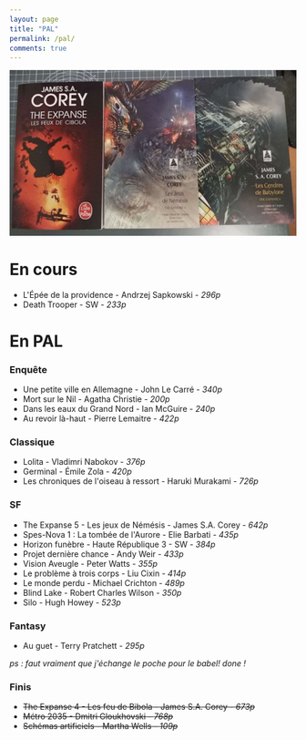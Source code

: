 ```yaml
---
layout: page
title: "PAL"
permalink: /pal/
comments: true
---
```


![The Expanse](https://github.com/homeostasie/bouquins/raw/master/_pics/blog/2024/the-expanse.jpg)

# En cours 


- L'Épée de la providence - Andrzej Sapkowski - *296p*
- Death Trooper - SW - *233p*

# En PAL

### Enquête

- Une petite ville en Allemagne - John Le Carré - *340p*
- Mort sur le Nil - Agatha Christie - *200p*
- Dans les eaux du Grand Nord - Ian McGuire - *240p*
- Au revoir là-haut - Pierre Lemaitre - *422p*

### Classique

- Lolita - Vladimri Nabokov - *376p*
- Germinal - Émile Zola - *420p*
- Les chroniques de l'oiseau à ressort - Haruki Murakami - *726p*


### SF

- The Expanse 5 - Les jeux de Némésis - James S.A. Corey - *642p*
- Spes-Nova 1 : La tombée de l'Aurore - Elie Barbati - *435p*
- Horizon funèbre - Haute République 3 - SW - *384p*
- Projet dernière chance - Andy Weir - *433p*
- Vision Aveugle - Peter Watts - *355p*
- Le problème à trois corps - Liu Cixin - *414p*
- Le monde perdu - Michael Crichton - *489p*
- Blind Lake - Robert Charles Wilson - *350p*
- Silo - Hugh Howey - *523p*


### Fantasy

- Au guet - Terry Pratchett - *295p*

*ps : faut vraiment que j'échange le poche pour le babel!*
*done !*

### Finis

- ~~The Expanse 4 - Les feu de Bibola - James S.A. Corey - *673p*~~
- ~~Métro 2035 - Dmitri Gloukhovski - *768p*~~
- ~~Schémas artificiels - Martha Wells - *109p*~~